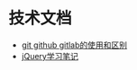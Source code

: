 # 技术文档
* [git github gitlab的使用和区别](/practiceMonth/git.md)
* [jQuery学习笔记](https://github.com/mkkeliping/fujianyirong/blob/master/practiceMonth/jQuery%20%E5%AD%A6%E4%B9%A0%E7%AC%94%E8%AE%B0.md)
